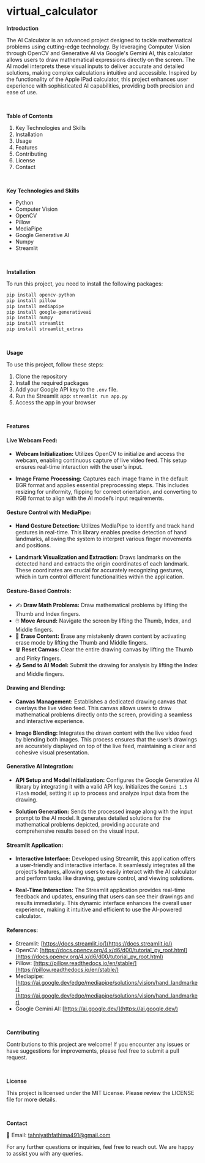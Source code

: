# virtual_calculator

**Introduction**

The AI Calculator is an advanced project designed to tackle mathematical problems using cutting-edge technology. By leveraging Computer Vision through OpenCV and Generative AI via Google's Gemini AI, this calculator allows users to draw mathematical expressions directly on the screen. The AI model interprets these visual inputs to deliver accurate and detailed solutions, making complex calculations intuitive and accessible. Inspired by the functionality of the Apple iPad calculator, this project enhances user experience with sophisticated AI capabilities, providing both precision and ease of use.

<br />

**Table of Contents**

1. Key Technologies and Skills
2. Installation
3. Usage
4. Features
5. Contributing
6. License
7. Contact

<br />

**Key Technologies and Skills**
- Python
- Computer Vision
- OpenCV
- Pillow
- MediaPipe
- Google Generative AI
- Numpy
- Streamlit

<br />

**Installation**

To run this project, you need to install the following packages:

```python
pip install opencv-python
pip install pillow
pip install mediapipe
pip install google-generativeai
pip install numpy
pip install streamlit
pip install streamlit_extras
```

<br />

**Usage**

To use this project, follow these steps:

1. Clone the repository
2. Install the required packages
3. Add your Google API key to the `.env` file.
4. Run the Streamlit app: ```streamlit run app.py```
5. Access the app in your browser

<br />

**Features**

#### Live Webcam Feed:

   - **Webcam Initialization:** Utilizes OpenCV to initialize and access the webcam, enabling continuous capture of live video feed. This setup ensures real-time interaction with the user's input.

   - **Image Frame Processing:** Captures each image frame in the default BGR format and applies essential preprocessing steps. This includes resizing for uniformity, flipping for correct orientation, and converting to RGB format to align with the AI model’s input requirements.


#### Gesture Control with MediaPipe:

   - **Hand Gesture Detection:** Utilizes MediaPipe to identify and track hand gestures in real-time. This library enables precise detection of hand landmarks, allowing the system to interpret various finger movements and positions.

   - **Landmark Visualization and Extraction:** Draws landmarks on the detected hand and extracts the origin coordinates of each landmark. These coordinates are crucial for accurately recognizing gestures, which in turn control different functionalities within the application.


#### Gesture-Based Controls:

   - ✍️ **Draw Math Problems:** Draw mathematical problems by lifting the Thumb and Index fingers.
   - 🖱️  **Move Around:** Navigate the screen by lifting the Thumb, Index, and Middle fingers.
   - 🧽 **Erase Content:** Erase any mistakenly drawn content by activating erase mode by lifting the Thumb and Middle fingers.
   - 🗑️ **Reset Canvas:** Clear the entire drawing canvas by lifting the Thumb and Pinky fingers.
   - 📤 **Send to AI Model:** Submit the drawing for analysis by lifting the Index and Middle fingers.


#### Drawing and Blending:

   - **Canvas Management:** Establishes a dedicated drawing canvas that overlays the live video feed. This canvas allows users to draw mathematical problems directly onto the screen, providing a seamless and interactive experience.

   - **Image Blending:** Integrates the drawn content with the live video feed by blending both images. This process ensures that the user’s drawings are accurately displayed on top of the live feed, maintaining a clear and cohesive visual presentation.


#### Generative AI Integration:

   - **API Setup and Model Initialization:** Configures the Google Generative AI library by integrating it with a valid API key. Initializes the `Gemini 1.5 Flash` model, setting it up to process and analyze input data from the drawing.

   - **Solution Generation:** Sends the processed image along with the input prompt to the AI model. It generates detailed solutions for the mathematical problems depicted, providing accurate and comprehensive results based on the visual input.


#### Streamlit Application: 

   - **Interactive Interface:** Developed using Streamlit, this application offers a user-friendly and interactive interface. It seamlessly integrates all the project’s features, allowing users to easily interact with the AI calculator and perform tasks like drawing, gesture control, and viewing solutions.

   - **Real-Time Interaction:** The Streamlit application provides real-time feedback and updates, ensuring that users can see their drawings and results immediately. This dynamic interface enhances the overall user experience, making it intuitive and efficient to use the AI-powered calculator.



#### References:

   - Streamlit: [https://docs.streamlit.io/](https://docs.streamlit.io/)
   - OpenCV: [https://docs.opencv.org/4.x/d6/d00/tutorial_py_root.html](https://docs.opencv.org/4.x/d6/d00/tutorial_py_root.html)
   - Pillow: [https://pillow.readthedocs.io/en/stable/](https://pillow.readthedocs.io/en/stable/)
   - Mediapipe: [https://ai.google.dev/edge/mediapipe/solutions/vision/hand_landmarker](https://ai.google.dev/edge/mediapipe/solutions/vision/hand_landmarker)
   - Google Gemini AI: [https://ai.google.dev/](https://ai.google.dev/)

<br />

**Contributing**

Contributions to this project are welcome! If you encounter any issues or have suggestions for improvements, please feel free to submit a pull request.

<br />

**License**

This project is licensed under the MIT License. Please review the LICENSE file for more details.

<br />

**Contact**

📧 Email: tahniyathfathima491@gmail.com


For any further questions or inquiries, feel free to reach out. We are happy to assist you with any queries.


